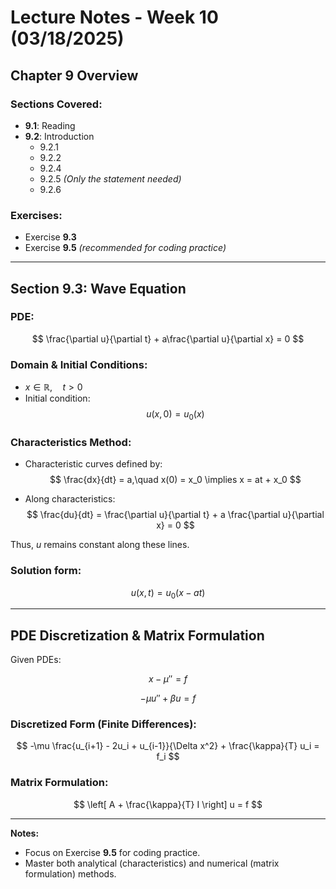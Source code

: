 # Lecture Notes - Week 10 (03/18/2025)

## Chapter 9 Overview

### Sections Covered:
- **9.1**: Reading  
- **9.2**: Introduction  
  - 9.2.1  
  - 9.2.2  
  - 9.2.4  
  - 9.2.5 *(Only the statement needed)*  
  - 9.2.6  

### Exercises:
- Exercise **9.3**  
- Exercise **9.5** *(recommended for coding practice)*  

---

## Section 9.3: Wave Equation

### PDE:
$$
\frac{\partial u}{\partial t} + a\frac{\partial u}{\partial x} = 0
$$

### Domain & Initial Conditions:
- $x \in \mathbb{R}, \quad t > 0$  
- Initial condition:  
$$
u(x, 0) = u_0(x)
$$

### Characteristics Method:
- Characteristic curves defined by:  
$$
\frac{dx}{dt} = a,\quad x(0) = x_0 \implies x = at + x_0
$$

- Along characteristics:  
$$
\frac{du}{dt} = \frac{\partial u}{\partial t} + a \frac{\partial u}{\partial x} = 0
$$

Thus, $u$ remains constant along these lines.

### Solution form:
$$
u(x, t) = u_0(x - at)
$$

---

## PDE Discretization & Matrix Formulation

Given PDEs:

$$
x - \mu'' = f
$$

$$
-\mu u'' + \beta u = f
$$

### Discretized Form (Finite Differences):
$$
-\mu \frac{u_{i+1} - 2u_i + u_{i-1}}{\Delta x^2} + \frac{\kappa}{T} u_i = f_i
$$

### Matrix Formulation:
$$
\left[ A + \frac{\kappa}{T} I \right] u = f
$$

---

**Notes:**  
- Focus on Exercise **9.5** for coding practice.  
- Master both analytical (characteristics) and numerical (matrix formulation) methods.  